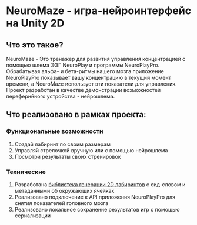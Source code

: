 # NeuroMaze - игра-нейроинтерфейс на Unity 2D
## Что это такое?
  NeuroMaze - Это тренажер для развития управления концентрацией с помощью шлема ЭЭГ NeuroPlay и программы NeuroPlayPro.
  Обрабатывая альфа- и бета-ритмы нашего мозга приложение NeuroPlayPro показывает вашу концентрацию в текущий момент времени, а NeuroMaze использует эти показатели для управления.
   Проект разработан в качестве демонстрации возможностей переферийного устройства - нейрошлема.
## Что реализовано в рамках проекта:
### Функциональные возможности
1. Создай лабиринт по своим размерам
2. Управляй стрелочкой вручную или с помощью нейрошлема
3. Посмотри результаты своих стренировок
### Технические
1. Разработана [библиотека генерации 2D лабиринтов](https://github.com/LuisanArgoose/MazeLib) с сид-словом и метаданными об окружающих ячейках
2. Реализовано подключение к API приложения NeuroPlayPro для снятия показателей головного мозга
3. Реализовано локальное сохранение результатов игр с помощью сериализации


